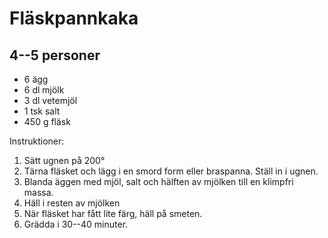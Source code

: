 # Fläskpannkaka

## 4--5 personer

-   6 ägg
-   6 dl mjölk
-   3 dl vetemjöl
-   1 tsk salt
-   450 g fläsk

Instruktioner:

1.  Sätt ugnen på 200°
2.  Tärna fläsket och lägg i en smord form eller braspanna. Ställ in i
    ugnen.
3.  Blanda äggen med mjöl, salt och hälften av mjölken till en klimpfri
    massa.
4.  Häll i resten av mjölken
5.  När fläsket har fått lite färg, häll på smeten.
6.  Grädda i 30--40 minuter.
